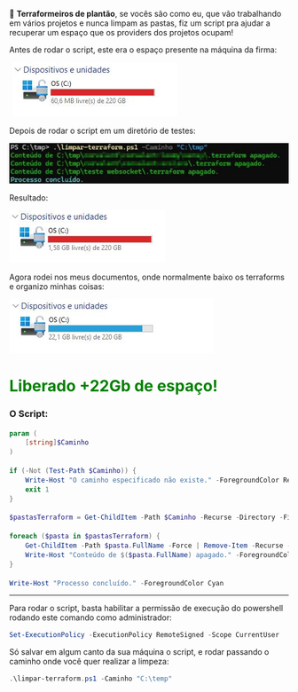 🚂 **Terraformeiros de plantão**, se vocês são como eu, que vão trabalhando em vários projetos e nunca limpam as pastas, fiz um script pra ajudar a recuperar um espaço que os providers dos projetos ocupam!

Antes de rodar o script, este era o espaço presente na máquina da firma:

![Imagem 1 - Espa o ocupado antes de rodar o script](img/img01.jpg)

Depois de rodar o script em um diretório de testes:

![Imagem 1 - Espa o ocupado antes de rodar o script](img/img02.jpg)

Resultado:

![Imagem 1 - Espa o ocupado antes de rodar o script](img/img03.jpg)
 

Agora rodei nos meus documentos, onde normalmente baixo os terraforms e organizo minhas coisas:

![Imagem 1 - Espa o ocupado antes de rodar o script](img/img04.jpg)
 

# <font color="#008000">Liberado +22Gb de espaço!</font>



### O Script:

```Powershell
param (
    [string]$Caminho
)

if (-Not (Test-Path $Caminho)) {
    Write-Host "O caminho especificado não existe." -ForegroundColor Red
    exit 1
}

$pastasTerraform = Get-ChildItem -Path $Caminho -Recurse -Directory -Filter ".terraform"

foreach ($pasta in $pastasTerraform) {
    Get-ChildItem -Path $pasta.FullName -Force | Remove-Item -Recurse -Force
    Write-Host "Conteúdo de $($pasta.FullName) apagado." -ForegroundColor Green
}

Write-Host "Processo concluído." -ForegroundColor Cyan
```

---

Para rodar o script, basta habilitar a permissão de execução do powershell rodando este comando como administrador:
```Powershell
Set-ExecutionPolicy -ExecutionPolicy RemoteSigned -Scope CurrentUser
```

Só salvar em algum canto da sua máquina o script, e rodar passando o caminho onde você quer realizar a limpeza:
 
```Powershell 
.\limpar-terraform.ps1 -Caminho "C:\temp"
```